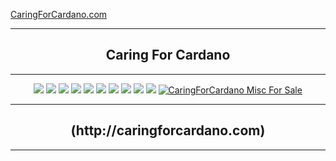 [CaringForCardano.com](http://caringforcardano.com)
<div align="center">
  <hr />
    <h2 align="center" style="border-bottom: none">Caring For Cardano</h2>
  <hr/>
  <img src="http://192.171.13.139/images/carindashboard.png" />
  <img src="http://192.171.13.139/images/prices.png" />
  <img src="http://192.171.13.139/images/adabtcprices.png" />
  <img src="http://192.171.13.139/images/adaprices.png" />
  <img src="http://192.171.13.139/images/btcprices.png" />
  <img src="http://192.171.13.139/images/milkprices.png" />
  <img src="http://192.171.13.139/images/wmtprices.png" />
  <img src="http://192.171.13.139/images/myieldprices.png" />
  <img src="http://192.171.13.139/images/tunaprices.png" />
  <img src="http://192.171.13.139/images/optprices.png" />
  <a href="http://192.171.13.139:3000/AllItemsForSale">
  <img src="http://192.171.13.139/images/scrollingforsale.gif" alt="CaringForCardano Misc For Sale">
</a>
</div>
<div align="center">
  <hr />
    <h2 align="center" style="border-bottom: none">(http://caringforcardano.com)</h2>
  <hr/>
</div>
